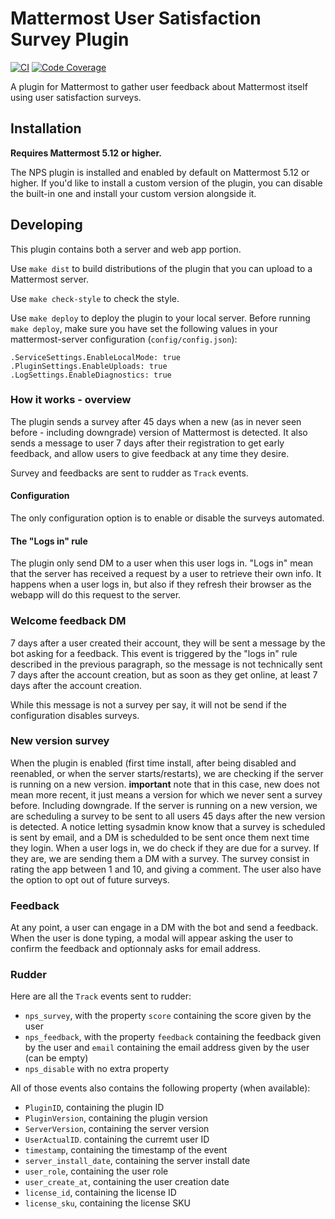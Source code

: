 # Mattermost User Satisfaction Survey Plugin

[![CI](https://github.com/mattermost/mattermost-plugin-nps/actions/workflows/ci.yml/badge.svg?branch=master)](https://github.com/mattermost/mattermost-plugin-nps/actions/workflows/ci.yml)
[![Code Coverage](https://img.shields.io/codecov/c/github/mattermost/mattermost-plugin-nps/master.svg)](https://codecov.io/gh/mattermost/mattermost-plugin-nps)

A plugin for Mattermost to gather user feedback about Mattermost itself using user satisfaction surveys.

## Installation

__Requires Mattermost 5.12 or higher.__

The NPS plugin is installed and enabled by default on Mattermost 5.12 or higher. If you'd like to install a custom version of the plugin, you can disable the built-in one and install your custom version alongside it.

## Developing

This plugin contains both a server and web app portion.

Use `make dist` to build distributions of the plugin that you can upload to a Mattermost server.

Use `make check-style` to check the style.

Use `make deploy` to deploy the plugin to your local server. 
Before running `make deploy`, make sure you have set the following values in your mattermost-server configuration (`config/config.json`):

```
.ServiceSettings.EnableLocalMode: true
.PluginSettings.EnableUploads: true
.LogSettings.EnableDiagnostics: true
```

### How it works - overview

The plugin sends a survey after 45 days when a new (as in never seen before - including downgrade) version of Mattermost is detected. It also sends a message to user 7 days after their registration to get early feedback, and allow users to give feedback at any time they desire.

Survey and feedbacks are sent to rudder as `Track` events.

#### Configuration

The only configuration option is to enable or disable the surveys automated.

#### The "Logs in" rule

The plugin only send DM to a user when this user logs in. "Logs in"  mean that the server has received a request by a user to retrieve their own info. It happens when a user logs in, but also if they refresh their browser as the webapp will do this request to the server. 

### Welcome feedback DM

7 days after a user created their account, they will be sent a message by the bot asking for a feedback. This event is triggered by the "logs in" rule described in the previous paragraph, so the message is not technically sent 7 days after the account creation, but as soon as they get online, at least 7 days after the account creation. 

While this message is not a survey per say, it will not be send if the configuration disables surveys.

### New version survey

When the plugin is enabled (first time install, after being disabled and reenabled, or when the server starts/restarts), we are checking if the server is running on a new version. **important** note that in this case, new does not mean more recent, it just means a version for which we never sent a survey before. Including downgrade.
If the server is running on a new version, we are scheduling a survey to be sent to all users 45 days after the new version is detected.
A notice letting sysadmin know know that a survey is scheduled is sent  by email, and a DM is schedulded to be sent once them next time they login.
When a user logs in, we do check if they are due for a survey. If they are, we are sending them a DM with a survey.
The survey consist in rating the app between 1 and 10, and giving a comment. The user also have the option to opt out of future surveys.

### Feedback

At any point, a user can engage in a DM with the bot and send a feedback. When the user is done typing, a modal will appear asking the user to confirm the feedback and optionnaly asks for email address.

### Rudder

Here are all the `Track` events sent to rudder:

- `nps_survey`, with the property `score` containing the score given by the user
- `nps_feedback`, with the property `feedback` containing the feedback given by the user and `email` containing the email address given by the user (can be empty)
- `nps_disable` with no extra property

All of those events also contains the following property (when available):

- `PluginID`, containing the plugin ID
- `PluginVersion`, containing the plugin version
- `ServerVersion`, containing the server version
- `UserActualID`. containing the curremt user ID
- `timestamp`, containing the timestamp of the event
- `server_install_date`, containing the server install date
- `user_role`, containing the user role
- `user_create_at`, containing the user creation date
- `license_id`, containing the license ID
- `license_sku`, containing the license SKU
